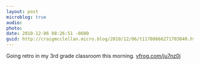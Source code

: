 ```yaml
---
layout: post
microblog: true
audio: 
photo: 
date: 2010-12-06 08:26:51 -0600
guid: http://craigmcclellan.micro.blog/2010/12/06/t11788666271703040.html
---
```

Going retro in my 3rd grade classroom this morning.  [yfrog.com/ju7nz0j](http://yfrog.com/ju7nz0j)
